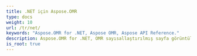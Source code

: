 ```yaml
---
title: .NET için Aspose.OMR
type: docs
weight: 10
url: /tr/net/
keywords: "Aspose.OMR for .NET, Aspose OMR, Aspose API Reference."
description: Aspose.OMR for .NET, OMR sayısallaştırılmış sayfa görüntülerinden optik işaretleri tanıyan bir API'dir.
is_root: true
---
```

